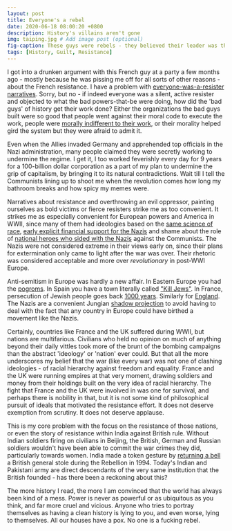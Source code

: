 ```yaml
---
layout: post
title: Everyone's a rebel
date: 2020-06-18 08:00:20 +0800
description: History's villains aren't gone
img: taiping.jpg # Add image post (optional)
fig-caption: These guys were rebels - they believed their leader was the half-brother of Jesus. 1850s China.
tags: [History, Guilt, Resistance]
---
```


I got into a drunken argument with this French guy at a party a few months ago - mostly because he was pissing me off for all sorts of other reasons - about the French resistance. I have a problem with [everyone-was-a-resister narratives](https://en.wikipedia.org/wiki/R%C3%A9sistancialisme). Sorry, but no - if indeed everyone was a silent, active resister and objected to what the bad powers-that-be were doing, how did the 'bad guys' of history get their work done? Either the organizations the bad guys built were so good that people went against their moral code to execute the work, people were [morally indifferent to their work](https://en.wikipedia.org/wiki/Eichmann_in_Jerusalem), or their morality helped gird the system but they were afraid to admit it. 

Even when the Allies invaded Germany and apprehended top officials in the Nazi administration, many people claimed they were secretly working to undermine the regime. I get it, I too worked feverishly every day for 9 years for a 100-billion dollar corporation as a part of my plan to undermine the grip of capitalism, by bringing it to its natural contradictions. Wait till I tell the Communists lining up to shoot me when the revolution comes how long my bathroom breaks and how spicy my memes were.

Narratives about resistance and overthrowing an evil oppressor, painting ourselves as bold victims or fierce resisters strike me as too convenient. It strikes me as especially convenient for European powers and America in WWII, since many of them had ideologies based on the [same science of race](https://en.wikipedia.org/wiki/Racial_views_of_Winston_Churchill), [early explicit financial support for the Nazis](https://time.com/5414055/american-nazi-sympathy-book/) and shame about the role of [national heroes who sided with the Nazis](https://www.salon.com/2018/12/30/best-of-2018-my-grandfather-wasnt-a-nazi-fighting-war-hero-he-was-a-brutal-collaborator/) against the Communists. The Nazis were not considered extreme in their views early on, since their plans for extermination only came to light after the war was over. Their rhetoric was considered acceptable and more over _revolutionary_ in post-WWI Europe.

Anti-semitism in Europe was hardly a new affair. In Eastern Europe you had the [pogroms](https://en.wikipedia.org/wiki/Pogrom). In Spain you have a town literally called ["Kill Jews"](https://www.theguardian.com/world/2015/jun/22/spanish-village-drops-kill-jews-name). In France, persecution of Jewish people goes back [1000 years](https://en.wikipedia.org/wiki/History_of_the_Jews_in_France#Persecutions_under_the_Capets_(987%E2%80%931137)). Similarly for [England](https://en.wikipedia.org/wiki/Antisemitism_in_the_United_Kingdom#11th_to_13th_cent._Persecution_and_expulsion). The Nazis are a convenient Jungian [shadow projection](https://en.wikipedia.org/wiki/Shadow_(psychology)) to avoid having to deal with the fact that any country in Europe could have birthed a movement like the Nazis.

Certainly, countries like France and the UK suffered during WWII, but nations are multifarious. Civilians who held no opinion on much of anything beyond their daily vittles took more of the brunt of the bombing campaigns than the abstract 'ideology' or 'nation' ever could. But that all the more underscores my belief that the war (like every war) was not one of clashing ideologies - of racial hierarchy against freedom and equality. France and the UK were running empires at that very moment, drawing soldiers and money from their holdings built on the very idea of racial hierarchy. The fight that France and the UK were involved in was one for survival, and perhaps there is nobility in that, but it is not some kind of philosophical pursuit of ideals that motivated the resistance effort. It does not deserve exemption from scrutiny. It does not deserve applause.

This is my core problem with the focus on the resistance of those nations, or even the story of resistance within India against British rule. Without Indian soldiers firing on civilians in Beijing, the British, German and Russian soldiers wouldn't have been able to commit the war crimes they did, particularly towards women. India made a token gesture by [returning a bell](https://apnews.com/089a817dfb0248639050ad901215c7c6) a British general stole during the Rebellion in 1994. Today's Indian and Pakistani army are direct descendants of the very same institution that the British founded - has there been a reckoning about this?

The more history I read, the more I am convinced that the world has always been kind of a mess. Power is never as powerful or as ubiquitous as you think, and far more cruel and vicious. Anyone who tries to portray themselves as having a clean history is lying to you, and even worse, lying to themselves. All our houses have a pox. No one is a fucking rebel.
